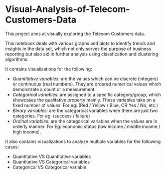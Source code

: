 # Visual-Analysis-of-Telecom-Customers-Data

This project aims at visually exploring the Telecom Customers data.

This notebook deals with various graphs and plots to identify trends and insights in the data set, which not only serves the purpose of business reporting but also aid in further analysis using classfication and clustering algorithms.

It contains visualizations for the following:
- *Quantitative variables:* are the values which can be discrete (integers) or continuous (real numbers). They are ordered numerical values which demonstrate a count or a measurement.
- *Categorical variables:* are assigned to a specific category/group, which showcases the qualitative property mainly. These variables take on a fixed number of values. For eg: (Red / Yellow / Blue, OR Yes / No, etc.)
- *Binary variables:* are the categorical variables when there are just two categories. For eg: (success / failure)
- *Ordinal variables:* are the categorical variables when the values are in orderly manner. For Eg: economic status (low income / middle income / high income).

It also contains visualizations to analyze multiple variables for the following cases:
- Quantitative VS Quantitative variables
- Quantitative VS Categorical variables
- Categorical VS Categorical variable
